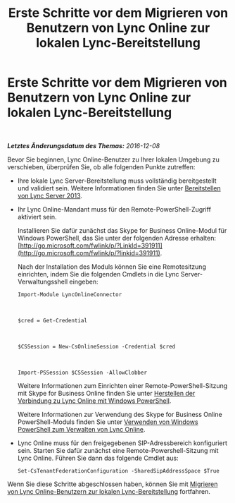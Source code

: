 ﻿---
title: Erste Schritte vor dem Migrieren von Benutzern von Lync Online zur lokalen Lync-Bereitstellung
TOCTitle: Erste Schritte vor dem Migrieren von Benutzern von Lync Online zur lokalen Lync-Bereitstellung
ms:assetid: 98245b04-ded4-4186-8da3-ba1c554b5c39
ms:mtpsurl: https://technet.microsoft.com/de-de/library/Dn689118(v=OCS.15)
ms:contentKeyID: 62247568
ms.date: 06/01/2017
mtps_version: v=OCS.15
ms.translationtype: HT
---

# Erste Schritte vor dem Migrieren von Benutzern von Lync Online zur lokalen Lync-Bereitstellung

 

_**Letztes Änderungsdatum des Themas:** 2016-12-08_

Bevor Sie beginnen, Lync Online-Benutzer zu Ihrer lokalen Umgebung zu verschieben, überprüfen Sie, ob alle folgenden Punkte zutreffen:

  - Ihre lokale Lync Server-Bereitstellung muss vollständig bereitgestellt und validiert sein. Weitere Informationen finden Sie unter [Bereitstellen von Lync Server 2013](lync-server-2013-deploying-lync-server.md).

  - Ihr Lync Online-Mandant muss für den Remote-PowerShell-Zugriff aktiviert sein.
    
    Installieren Sie dafür zunächst das Skype for Business Online-Modul für Windows PowerShell, das Sie unter der folgenden Adresse erhalten: [http://go.microsoft.com/fwlink/p/?LinkId=391911](http://go.microsoft.com/fwlink/p/?linkid=391911).
    
    Nach der Installation des Moduls können Sie eine Remotesitzung einrichten, indem Sie die folgenden Cmdlets in die Lync Server-Verwaltungsshell eingeben:
    
        Import-Module LyncOnlineConnector

       &nbsp;
    
        $cred = Get-Credential

       &nbsp;
    
        $CSSession = New-CsOnlineSession -Credential $cred

       &nbsp;
    
        Import-PSSession $CSSession -AllowClobber
    
    Weitere Informationen zum Einrichten einer Remote-PowerShell-Sitzung mit Skype for Business Online finden Sie unter [Herstellen der Verbindung zu Lync Online mit Windows PowerShell](connecting-to-skype-for-business-online-by-using-windows-powershell.md).
    
    Weitere Informationen zur Verwendung des Skype for Business Online PowerShell-Moduls finden Sie unter [Verwenden von Windows PowerShell zum Verwalten von Lync Online](skype-for-business-online-using-windows-powershell-to-manage-your-tenant.md).

  - Lync Online muss für den freigegebenen SIP-Adressbereich konfiguriert sein. Starten Sie dafür zunächst eine Remote-Powershell-Sitzung mit Lync Online. Führen Sie dann das folgende Cmdlet aus:
    
        Set-CsTenantFederationConfiguration -SharedSipAddressSpace $True

Wenn Sie diese Schritte abgeschlossen haben, können Sie mit [Migrieren von Lync Online-Benutzern zur lokalen Lync-Bereitstellung](lync-server-2013-migrating-lync-online-users-to-lync-on-premises.md) fortfahren.

